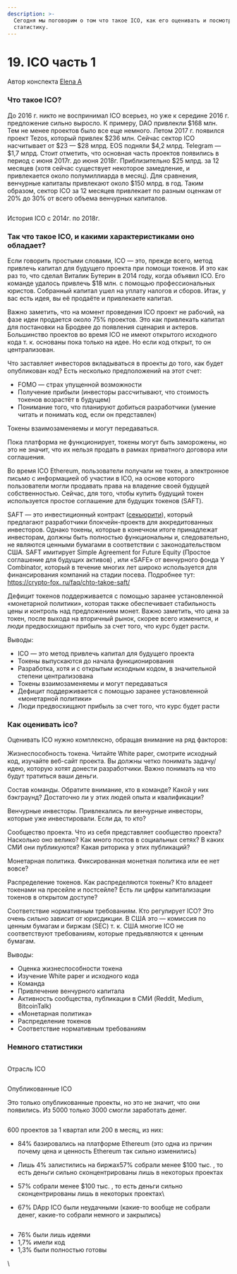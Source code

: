 ```yaml
---
description: >-
  Сегодня мы поговорим о том что такое ICO, как его оценивать и посмотрим на
  статистику.
---
```


# 19. ICO часть 1

Автор конспекта [Elena A](https://vc.ru/u/1376853-elena-a)

### Что такое ICO?

До 2016 г. никто не воспринимал ICO всерьез, но уже к середине 2016 г. предложение сильно выросло. К примеру, DAO привлекли $168 млн. Тем не менее проектов было все еще немного. Летом 2017 г. появился проект Tezos, который привлек $236 млн. Сейчас сектор ICO насчитывает от $23 — $28 млрд. EOS подняли $4,2 млрд. Telegram — $1,7 млрд. Стоит отметить, что основная часть проектов появились в период с июня 2017г. до июня 2018г. Приблизительно $25 млрд. за 12 месяцев (хотя сейчас существует некоторое замедление, и привлекается около полумиллиарда в месяц). Для сравнения, венчурные капиталы привлекают около $150 млрд. в год. Таким образом, сектор ICO за 12 месяцев привлекает по разным оценкам от 20% до 30% от всего объема венчурных капиталов.

<figure><img src="https://leonardo.osnova.io/05f74d1b-7dd8-544f-986c-7c99b9a705d0/-/preview/2000/-/format/webp/" alt=""><figcaption></figcaption></figure>

История ICO c 2014г. по 2018г.

### Так что такое ICO, и какими характеристиками оно обладает?

Если говорить простыми словами, ICO — это, прежде всего, метод привлечь капитал для будущего проекта при помощи токенов. И это как раз то, что сделал Виталик Бутерин в 2014 году, когда объявил ICO. Его команде удалось привлечь $18 млн. с помощью профессиональных юристов. Собранный капитал ушел на уплату налогов и сборов. Итак, у вас есть идея, вы её продаёте и привлекаете капитал.

Важно заметить, что на момент проведения ICO проект не рабочий, на фазе идеи продается около 75% проектов. Это как привлекать капитал для постановки на Бродвее до появления сценария и актеров. Большинство проектов во время ICO не имеют открытого исходного кода т. к. основаны пока только на идее. Но если код открыт, то он централизован.

Что заставляет инвесторов вкладываться в проекты до того, как будет опубликован код? Есть несколько предположений на этот счет:

* FOMO — страх упущенной возможности
* Получение прибыли (инвесторы рассчитывают, что стоимость токенов возрастёт в будущем)
* Понимание того, что планируют добиться разработчики (умение читать и понимать код, если он представлен)

Токены взаимозаменяемы и могут передаваться.

Пока платформа не функционирует, токены могут быть заморожены, но это не значит, что их нельзя продать в рамках приватного договора или соглашения.

Во время ICO Ethereum, пользователи получали не токен, а электронное письмо с информацией об участии в ICO, на основе которого пользователи могли продавать права на владение своей будущей собственностью. Сейчас, для того, чтобы купить будущий токен используется простое соглашение для будущих токенов (SAFT).

SAFT — это инвестиционный контракт ([секьюрити](https://crypto-fox.ru/faq/tipy-tokenov/)), который предлагают разработчики блокчейн-проектв для аккредитованных инвесторов. Однако токены, которые в конечном итоге принадлежат инвесторам, должны быть полностью функциональны и, следовательно, не являются ценными бумагами в соответствии с законодательством США. SAFT имитирует Simple Agreement for Future Equity (Простое соглашение для будущих активов) , или «SAFE» от венчурного фонда Y Combinator, который в течение многих лет широко используется для финансирования компаний на стадии посева. Подробнее тут: [https://crypto-fox. ru/faq/chto-takoe-saft/](https://crypto-fox.ru/faq/chto-takoe-saft/)

Дефицит токенов поддерживается с помощью заранее установленной «монетарной политики», которая также обеспечивает стабильность цены и контроль над предложением монет. Важно заметить, что цена за токен, после выхода на вторичный рынок, скорее всего изменится, и люди предвосхищают прибыль за счет того, что курс будет расти.

Выводы:

* ICO — это метод привлечь капитал для будущего проекта
* Токены выпускаются до начала функционирования
* Разработка, хотя и с открытым исходным кодом, в значительной степени централизована
* Токены взаимозаменяемы и могут передаваться
* Дефицит поддерживается с помощью заранее установленной «монетарной политики»
* Люди предвосхищают прибыль за счет того, что курс будет расти

### Как оценивать ico?

Оценивать ICO нужно комплексно, обращая внимание на ряд факторов:

Жизнеспособность токена. Читайте White paper, смотрите исходный код, изучайте веб-сайт проекта. Вы должны четко понимать задачу/идею, которую хотят донести разработчики. Важно понимать на что будут тратиться ваши деньги.

Состав команды. Обратите внимание, кто в команде? Какой у них бэкграунд? Достаточно ли у этих людей опыта и квалификации?

Венчурные инвесторы. Привлекались ли венчурные инвесторы, которые уже инвестировали. Если да, то кто?

Сообщество проекта. Что из себя представляет сообщество проекта? Насколько оно велико? Как много постов в социальных сетях? В каких СМИ они публикуются? Какая риторика у этих публикаций?

Монетарная политика. Фиксированная монетная политика или ее нет вовсе?

Распределение токенов. Как распределяются токены? Кто владеет токенами на пресейле и постсейле? Есть ли цифры капитализации токенов в открытом доступе?

Соответствие нормативным требованиям. Кто регулирует ICO? Это очень сильно зависит от юрисдикции. В США это — комиссия по ценным бумагам и биржам (SEC) т. к. США многие ICO не соответствуют требованиям, которые предъявляются к ценным бумагам.

Выводы:

* Оценка жизнеспособности токена
* Изучение White paper и исходного кода
* Команда
* Привлечение венчурного капитала
* Активность сообщества, публикации в СМИ (Reddit, Medium, BitcoinTalk)
* «Монетарная политика»
* Распределение токенов
* Соответствие нормативным требованиям

### Немного статистики

<figure><img src="https://leonardo.osnova.io/8dc7dd1a-6dbf-5dce-ae48-94bce43ad3fb/-/preview/2000/-/format/webp/" alt=""><figcaption></figcaption></figure>

Отрасль ICO

<figure><img src="https://leonardo.osnova.io/9de8831f-7957-5743-8bab-9e64df554a43/-/preview/2000/-/format/webp/" alt=""><figcaption></figcaption></figure>

Опубликованные ICO

Это только опубликованные проекты, но это не значит, что они появились. Из 5000 только 3000 смогли заработать денег.

<figure><img src="https://leonardo.osnova.io/1fcec6c8-26e7-5841-bdff-f58f18c831fd/-/preview/2000/-/format/webp/" alt=""><figcaption></figcaption></figure>

600 проектов за 1 квартал или 200 в месяц, из них:

* 84% базировались на платформе Ethereum (это одна из причин почему цена и ценность Ethereum так сильно изменились)
* Лишь 4% залистились на биржах57% собрали менее $100 тыс. , то есть деньги сильно сконцентрированы лишь в некоторых проектах
* 57% собрали менее $100 тыс. , то есть деньги сильно сконцентрированы лишь в некоторых проектах\

* 67% DApp ICO были неудачными (какие-то вообще не собрали денег, какие-то собрали немного и закрылись)

<figure><img src="https://leonardo.osnova.io/c43505cb-c8d3-57f8-8aa7-37c20ce42e0f/-/preview/2000/-/format/webp/" alt=""><figcaption></figcaption></figure>

* 76% были лишь идеями
* 1,7% имели код
* 1,3% были полностью готовы

\
